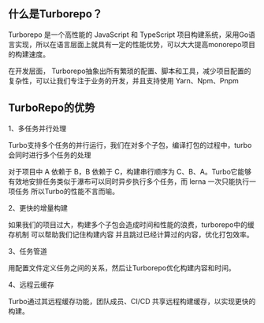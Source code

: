 ## 什么是Turborepo？
Turborepo 是一个高性能的 JavaScript 和 TypeScript 项目构建系统，采用Go语言实现，所以在语言层面上就具有一定的性能优势，可以大大提高monorepo项目的构建速度。

在开发层面， Turborepo抽象出所有繁琐的配置、脚本和工具，减少项目配置的复杂性，可以让我们专注于业务的开发，并且支持使用 Yarn、Npm、Pnpm


## TurboRepo的优势

1、多任务并行处理

Turbo支持多个任务的并行运行，我们在对多个子包，编译打包的过程中，turbo会同时进行多个任务的处理

对于项目中 A 依赖于 B，B 依赖于 C，构建串行顺序为 C、B、A。Turbo它能够有效地安排任务类似于瀑布可以同时异步执行多个任务，而 lerna 一次只能执行一项任务 所以Turbo的性能不言而喻。

2、更快的增量构建

如果我们的项目过大，构建多个子包会造成时间和性能的浪费，turborepo中的缓存机制 可以帮助我们记住构建内容 并且跳过已经计算过的内容，优化打包效率。

3、任务管道

用配置文件定义任务之间的关系，然后让Turborepo优化构建内容和时间。

4、远程云缓存

Turbo通过其远程缓存功能，团队成员、CI/CD 共享远程构建缓存，以实现更快的构建。
